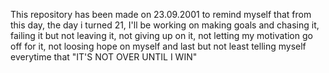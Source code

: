 This repository has been made on 23.09.2001 to remind myself that from this day, the day i turned 21, I'll be working on making goals and chasing it,
 failing it but not leaving it, not giving up on it, not letting my motivation go off for it, not loosing hope on myself and last but not least telling myself everytime that "IT'S NOT OVER UNTIL I WIN"

